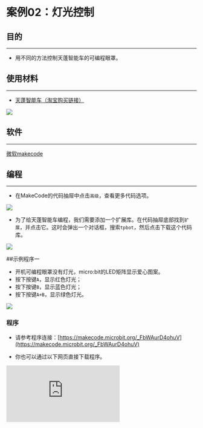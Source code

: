 ﻿---
sidebar_position: 9
sidebar_label: 灯光控制
---

# 案例02：灯光控制

## 目的
---
- 用不同的方法控制天蓬智能车的可编程眼罩。


## 使用材料
---

- [天蓬智能车（淘宝购买链接）](https://item.taobao.com/item.htm?ft=t&id=627045784239)


![](https://wiki-media-ef.oss-cn-hongkong.aliyuncs.com//images/TPBot_tianpeng_case_01_01.png)





## 软件
---
[微软makecode](https://makecode.microbit.org/#)


## 编程
---


- 在MakeCode的代码抽屉中点击`高级`，查看更多代码选项。

![](https://wiki-media-ef.oss-cn-hongkong.aliyuncs.com//images/TPBot_tianpeng_case_01_02.png)

- 为了给天蓬智能车编程，我们需要添加一个扩展库。在代码抽屉底部找到`扩展`，并点击它。这时会弹出一个对话框，搜索`tpbot`，然后点击下载这个代码库。

![](https://wiki-media-ef.oss-cn-hongkong.aliyuncs.com//images/TPBot_tianpeng_case_01_03.png)

##示例程序一
- 开机可编程眼罩没有灯光，micro:bit的LED矩阵显示爱心图案。
- 按下按键`A`，显示红色灯光；
- 按下按键`B`，显示蓝色灯光；
- 按下按键`A+B`，显示绿色灯光。



![](https://wiki-media-ef.oss-cn-hongkong.aliyuncs.com//images/TPBot_tianpeng_case_02_04.png)

### 程序
- 请参考程序连接：[https://makecode.microbit.org/_FbWAurD4ohuV](https://makecode.microbit.org/_FbWAurD4ohuV)

- 你也可以通过以下网页直接下载程序。

<div
    style={{
        position: 'relative',
        paddingBottom: '60%',
        overflow: 'hidden',
    }}
>
    <iframe
        src="https://makecode.microbit.org/_UatK2a6cgc7u"
        frameborder="0"
        sandbox="allow-popups allow-forms allow-scripts allow-same-origin"
        style={{
            position: 'absolute',
            width: '100%',
            height: '100%',
        }}
    />
</div>
---

## 结论
---

- 通过按键控制天蓬智能车的可编程眼罩的灯光颜色。
- 按下按键`A`，显示红色灯光；
- 按下按键`B`，显示蓝色灯光；
- 按下按键`A+B`，显示绿色灯光。

##示例程序二
- 开机micro:bit的LED矩阵显示爱心图案，并且天蓬智能车的可编程眼罩显示设定的灯光颜色两秒，然后关闭灯光

![](https://wiki-media-ef.oss-cn-hongkong.aliyuncs.com//images/TPBot_tianpeng_case_02_05.png)

### 程序
- 请参考程序连接：[https://makecode.microbit.org/_YYA5bVdiTTDj](https://makecode.microbit.org/_YYA5bVdiTTDj)

- 你也可以通过以下网页直接下载程序。

<div
    style={{
        position: 'relative',
        paddingBottom: '60%',
        overflow: 'hidden',
    }}
>
    <iframe
        src="https://makecode.microbit.org/_YYA5bVdiTTDj"
        frameborder="0"
        sandbox="allow-popups allow-forms allow-scripts allow-same-origin"
        style={{
            position: 'absolute',
            width: '100%',
            height: '100%',
        }}
    />
</div>
---

## 结论
---

- 开机micro:bit的LED矩阵显示爱心图案，并且天蓬智能车的可编程眼罩显示白色灯光两秒，然后关闭。


## 思考
---


## 常见问题
---


## 相关阅读
---
